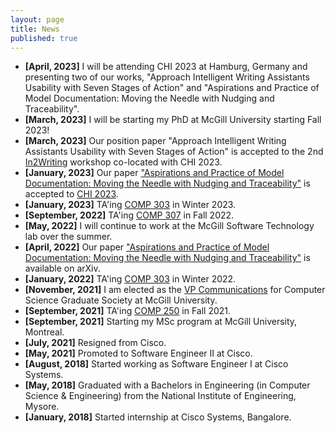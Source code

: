 ```yaml
---
layout: page
title: News
published: true
---
```

- **[April, 2023]** I will be attending CHI 2023 at Hamburg, Germany and presenting two of our works, "Approach Intelligent Writing Assistants Usability with Seven Stages of Action" and "Aspirations and Practice of Model Documentation: Moving the Needle with Nudging and Traceability". 
- **[March, 2023]** I will be starting my PhD at McGill University starting Fall 2023!
- **[March, 2023]** Our position paper "Approach Intelligent Writing Assistants Usability with Seven Stages of Action" is accepted to the 2nd <a href="https://in2writing.glitch.me/">In2Writing</a> workshop co-located with CHI 2023.
- **[January, 2023]** Our paper <a href="https://arxiv.org/abs/2204.06425">"Aspirations and Practice of Model Documentation: Moving the Needle with Nudging and Traceability"</a> is accepted to <a href="https://chi2023.acm.org/">CHI 2023</a>.
- **[January, 2023]** TA'ing [COMP 303](https://github.com/jin-guo/COMP303) in Winter 2023.
- **[September, 2022]** TA'ing [COMP 307](https://www.mcgill.ca/study/2022-2023/courses/comp-307) in Fall 2022.
- **[May, 2022]** I will continue to work at the McGill Software Technology lab over the summer.
- **[April, 2022]** Our paper <a href="https://arxiv.org/abs/2204.06425">"Aspirations and Practice of Model Documentation: Moving the Needle with Nudging and Traceability"</a> is available on arXiv.
- **[January, 2022]** TA'ing [COMP 303](https://github.com/jin-guo/COMP303_Winter2022) in Winter 2022.
- **[November, 2021]** I am elected as the <a href="https://csgs.cs.mcgill.ca/?page_id=42">VP Communications</a> for Computer Science Graduate Society at McGill University. 
- **[September, 2021]** TA'ing [COMP 250](http://www.cim.mcgill.ca/~langer/250.html) in Fall 2021.
- **[September, 2021]** Starting my MSc program at McGill University, Montreal.
- **[July, 2021]** Resigned from Cisco.
- **[May, 2021]** Promoted to Software Engineer II at Cisco.
- **[August, 2018]** Started working as Software Engineer I at Cisco Systems.
- **[May, 2018]** Graduated with a Bachelors in Engineering (in Computer Science & Engineering) from the National Institute of Engineering, Mysore.
- **[January, 2018]** Started internship at Cisco Systems, Bangalore.